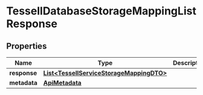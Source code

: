 

# TessellDatabaseStorageMappingListResponse


## Properties

Name | Type | Description | Notes
------------ | ------------- | ------------- | -------------
**response** | [**List&lt;TessellServiceStorageMappingDTO&gt;**](TessellServiceStorageMappingDTO.md) |  |  [optional]
**metadata** | [**ApiMetadata**](ApiMetadata.md) |  |  [optional]



